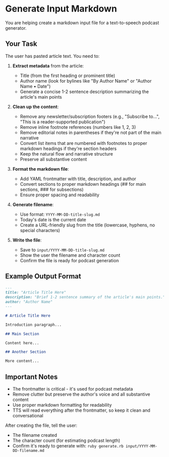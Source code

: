 # Generate Input Markdown

You are helping create a markdown input file for a text-to-speech podcast generator.

## Your Task

The user has pasted article text. You need to:

1. **Extract metadata** from the article:
   - Title (from the first heading or prominent title)
   - Author name (look for bylines like "By Author Name" or "Author Name • Date")
   - Generate a concise 1-2 sentence description summarizing the article's main points

2. **Clean up the content**:
   - Remove any newsletter/subscription footers (e.g., "Subscribe to...", "This is a reader-supported publication")
   - Remove inline footnote references (numbers like 1, 2, 3)
   - Remove editorial notes in parentheses if they're not part of the main narrative
   - Convert list items that are numbered with footnotes to proper markdown headings if they're section headers
   - Keep the natural flow and narrative structure
   - Preserve all substantive content

3. **Format the markdown file**:
   - Add YAML frontmatter with title, description, and author
   - Convert sections to proper markdown headings (## for main sections, ### for subsections)
   - Ensure proper spacing and readability

4. **Generate filename**:
   - Use format: `YYYY-MM-DD-title-slug.md`
   - Today's date is the current date
   - Create a URL-friendly slug from the title (lowercase, hyphens, no special characters)

5. **Write the file**:
   - Save to `input/YYYY-MM-DD-title-slug.md`
   - Show the user the filename and character count
   - Confirm the file is ready for podcast generation

## Example Output Format

```markdown
---
title: "Article Title Here"
description: "Brief 1-2 sentence summary of the article's main points."
author: "Author Name"
---

# Article Title Here

Introduction paragraph...

## Main Section

Content here...

## Another Section

More content...
```

## Important Notes

- The frontmatter is critical - it's used for podcast metadata
- Remove clutter but preserve the author's voice and all substantive content
- Use proper markdown formatting for readability
- TTS will read everything after the frontmatter, so keep it clean and conversational

After creating the file, tell the user:
- The filename created
- The character count (for estimating podcast length)
- Confirm it's ready to generate with: `ruby generate.rb input/YYYY-MM-DD-filename.md`
